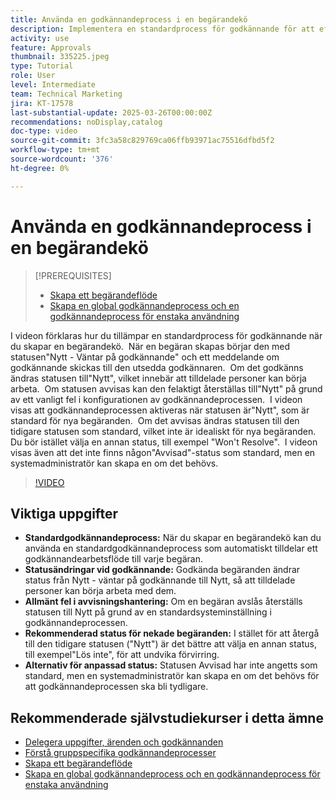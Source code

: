 ```yaml
---
title: Använda en godkännandeprocess i en begärandekö
description: Implementera en standardprocess för godkännande för att effektivisera arbetsflödena för begäran och säkerställa att godkända begäranden ändrar sin status till"Nytt". Åtgärda förvirring för avvisade begäranden genom att välja en statusändring till "Won't Resolve".
activity: use
feature: Approvals
thumbnail: 335225.jpeg
type: Tutorial
role: User
level: Intermediate
team: Technical Marketing
jira: KT-17578
last-substantial-update: 2025-03-26T00:00:00Z
recommendations: noDisplay,catalog
doc-type: video
source-git-commit: 3fc3a58c829769ca06ffb93971ac75516dfbd5f2
workflow-type: tm+mt
source-wordcount: '376'
ht-degree: 0%

---
```


# Använda en godkännandeprocess i en begärandekö

>[!PREREQUISITES]
>
>* [Skapa ett begärandeflöde](https://experienceleague.adobe.com/sv/docs/workfront-learn/tutorials-workfront/manage-work/request-queues/create-a-request-flow)
>* [Skapa en global godkännandeprocess och en godkännandeprocess för enstaka användning](https://experienceleague.adobe.com/sv/docs/workfront-learn/tutorials-workfront/manage-work/approval-processes-and-milestone-paths/create-a-single-use-approval-process)


I videon förklaras hur du tillämpar en standardprocess för godkännande när du skapar en begärandekö. &#x200B; När en begäran skapas börjar den med statusen&quot;Nytt - Väntar på godkännande&quot; och ett meddelande om godkännande skickas till den utsedda godkännaren. &#x200B; Om det godkänns ändras statusen till&quot;Nytt&quot;, vilket innebär att tilldelade personer kan börja arbeta. &#x200B; Om statusen avvisas kan den felaktigt återställas till&quot;Nytt&quot; på grund av ett vanligt fel i konfigurationen av godkännandeprocessen. &#x200B;
I videon visas att godkännandeprocessen aktiveras när statusen är&quot;Nytt&quot;, som är standard för nya begäranden. &#x200B; Om det avvisas ändras statusen till den tidigare statusen som standard, vilket inte är idealiskt för nya begäranden. &#x200B; Du bör istället välja en annan status, till exempel &quot;Won&#39;t Resolve&quot;. &#x200B; I videon visas även att det inte finns någon&quot;Avvisad&quot;-status som standard, men en systemadministratör kan skapa en om det behövs. &#x200B;

>[!VIDEO](https://video.tv.adobe.com/v/3455013/?quality=12&learn=on&enablevpops)

## Viktiga uppgifter

* **Standardgodkännandeprocess:** När du skapar en begärandekö kan du använda en standardgodkännandeprocess som automatiskt tilldelar ett godkännandearbetsflöde till varje begäran.
* **Statusändringar vid godkännande:** Godkända begäranden ändrar status från Nytt - väntar på godkännande till Nytt, så att tilldelade personer kan börja arbeta med dem.
* **Allmänt fel i avvisningshantering:** Om en begäran avslås återställs statusen till Nytt på grund av en standardsysteminställning i godkännandeprocessen.
* **Rekommenderad status för nekade begäranden:** I stället för att återgå till den tidigare statusen (&quot;Nytt&quot;) är det bättre att välja en annan status, till exempel&quot;Lös inte&quot;, för att undvika förvirring.
* **Alternativ för anpassad status:** Statusen Avvisad har inte angetts som standard, men en systemadministratör kan skapa en om det behövs för att godkännandeprocessen ska bli tydligare.


## Rekommenderade självstudiekurser i detta ämne

* [Delegera uppgifter, ärenden och godkännanden](/help/manage-work/approval-processes-and-milestone-paths/delegate-approvals.md)
* [Förstå gruppspecifika godkännandeprocesser](/help/administration-and-setup/approval-processes-and-milestone-paths/group-specific-approval-processes.md)
* [Skapa ett begärandeflöde](/help/manage-work/request-queues/create-a-request-flow.md)
* [Skapa en global godkännandeprocess och en godkännandeprocess för enstaka användning](https://experienceleague.adobe.com/sv/docs/workfront-learn/tutorials-workfront/manage-work/approval-processes-and-milestone-paths/create-a-single-use-approval-process)

